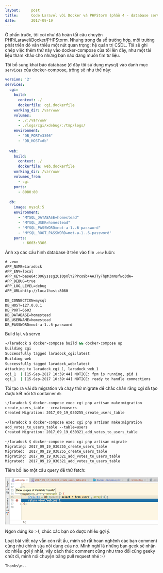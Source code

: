```yaml
---
layout:     post
title:      Code Laravel với Docker và PHPStorm (phần 4 - database server)
date:       2017-09-19
---
```


Ở phần trước, tôi coi như đã hoàn tất câu chuyện PHP/Laravel/Docker/PHPStorm. Nhưng trong đa số 
trường hợp, môi trường phát triển đó vẫn thiếu một nút quan trọng: hệ quản trị CSDL. Tôi sẽ ghi 
chép việc thêm thứ này vào docker-compose của tôi lên đây, như một tài liệu tham khảo cho những bạn 
nào đang muốn tìm tư liệu.

Tôi bổ sung khai báo database (ở đây tôi sử dụng mysql) vào danh mục `services` của docker-compose, 
trông sẽ như thế này:

```yaml
version: '2'
services:
  cgi:
    build:
      context: ./
      dockerfile: cgi.dockerfile
    working_dir: /var/www
    volumes:
      - ./:/var/www
      - ./logs/cgi/xdebug/:/tmp/logs/
    environment:
      - "DB_PORT=3306"
      - "DB_HOST=db"

  web:
    build:
      context: ./
      dockerfile: web.dockerfile
    working_dir: /var/www
    volumes_from:
      - cgi
    ports:
      - 8080:80

  db:
    image: mysql:5
    environment:
      - "MYSQL_DATABASE=homestead"
      - "MYSQL_USER=homestead"
      - "MYSQL_PASSWORD=not-a-1..6-password"
      - "MYSQL_ROOT_PASSWORD=not-a-1..6-password"
    ports:
        - 6603:3306
```

Ánh xạ các cấu hình database ở trên vào file `.env` luôn:

```text
# .env
APP_NAME=Laradock
APP_ENV=local
APP_KEY=base64:O0Gysssg2UI0pXlY2PPco9b+AAJTyFhpM3mNsfwo3dA=
APP_DEBUG=true
APP_LOG_LEVEL=debug
APP_URL=http://localhost:8080

DB_CONNECTION=mysql
DB_HOST=127.0.0.1
DB_PORT=6603
DB_DATABASE=homestead
DB_USERNAME=homestead
DB_PASSWORD=not-a-1..6-password

```

Build lại, và serve

```bash
~/laradock $ docker-compose build && docker-compose up
building cgi
Successfully tagged laradock_cgi:latest
Building web
Successfully tagged laradock_web:latest
Attaching to laradock_cgi_1, laradock_web_1
cgi_1  | [15-Sep-2017 10:39:44] NOTICE: fpm is running, pid 1
cgi_1  | [15-Sep-2017 10:39:44] NOTICE: ready to handle connections

```

Tôi tạo ra vài db migration và chạy thử migrate để chắc chắn rằng cgi đã tạo được kết nối tới 
container `db` 

```
~/laradock $ docker-compose exec cgi php artisan make:migration create_users_table --create=users
Created Migration: 2017_09_19_030255_create_users_table

~/laradock $ docker-compose exec cgi php artisan make:migration add_votes_to_users_table --table=users
Created Migration: 2017_09_19_030321_add_votes_to_users_table

~/laradock $ docker-compose exec cgi php artisan migrate
Migrating: 2017_09_19_030255_create_users_table
Migrated:  2017_09_19_030255_create_users_table
Migrating: 2017_09_19_030321_add_votes_to_users_table
Migrated:  2017_09_19_030321_add_votes_to_users_table

```

Tiêm bố láo một câu query để thử fetch:

<img src="/resource/posts/2017-09-19-laradock-p4/fetch-db.png" align="center" > 

Ngon đúng ko :-), chúc các bạn có được nhiều gợi ý.

Loạt bài viết này vẫn còn rất ẩu, mình sẽ rất hoan nghênh các bạn comment cũng như chỉnh sửa nội 
dung của nó. Mình nghĩ là những bạn geek sẽ nhận dc nhiều gợi ý nhất, vậy cách thức comment cũng 
như trao đổi cũng geeky chút đi, mình nói chuyện bằng pull request nhé :-)

`Thanks\n--`

[hung-td]: https://www.linkedin.com/in/hưng-trịnh-39870037/
